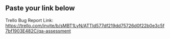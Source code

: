 ## Paste your link below

Trello Bug Report Link: https://trello.com/invite/b/sMBT1LyN/ATTId577df219dd75726d0f22b0e3c5f7bf1903E482C/qa-assessment